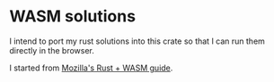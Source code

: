 # WASM solutions

I intend to port my rust solutions into this crate so that I can run them directly in the browser.

I started from [Mozilla's Rust + WASM guide](https://developer.mozilla.org/en-US/docs/WebAssembly/Rust_to_wasm).
